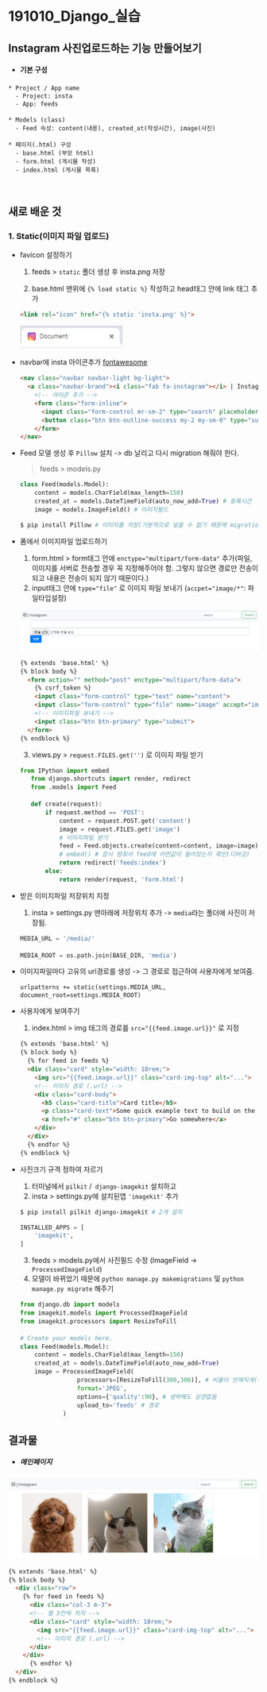 # 191010_Django_실습

## Instagram 사진업로드하는 기능 만들어보기

- #### 기본 구성

```
* Project / App name
  - Project: insta
  - App: feeds
  
* Models (class)
  - Feed 속성: content(내용), created_at(작성시간), image(사진)
  
* 페이지(.html) 구성
  - base.html (부모 html)
  - form.html (게시물 작성)
  - index.html (게시물 목록)
```

<br>

## 새로 배운 것

### 1. Static(이미지 파일 업로드)

- favicon 설정하기

  1. feeds > `static` 폴더 생성 후 insta.png 저장

  2. base.html 맨위에 `{% load static %}` 작성하고 head태그 안에 link 태그 추가

  ```html
  <link rel="icon" href="{% static 'insta.png' %}">
  ```

   ![icon](assets/icon.PNG)

- navbar에 insta 아이콘추가 [fontawesome]([https://fontawesome.com](https://fontawesome.com/))

  ```html
  <nav class="navbar navbar-light bg-light">
  	<a class="navbar-brand"><i class="fab fa-instagram"></i> | Instagram</a>
      <!-- 아이콘 추가 -->
      <form class="form-inline">
        <input class="form-control mr-sm-2" type="search" placeholder="Search" aria-label="Search">
        <button class="btn btn-outline-success my-2 my-sm-0" type="submit">Search</button>
      </form>
  </nav>
  ```

- Feed 모델 생성 후 `Pillow` 설치 -> db 날리고 다시 migration 해줘야 한다.

  > feeds > models.py

  ```python
  class Feed(models.Model):
      content = models.CharField(max_length=150)
      created_at = models.DateTimeField(auto_now_add=True) # 등록시간
      image = models.ImageField() # 이미지필드
  ```

  ```bash
  $ pip install Pillow # 이미지를 저장(기본적으로 넣을 수 없기 때문에 migration할 때 오류 발생)
  ```

- 폼에서 이미지파일 업로드하기

  1. form.html > form태그 안에 `enctype="multipart/form-data"` 추가(파일, 이미지를 서버로 전송할 경우 꼭 지정해주어야 함. 그렇지 않으면 경로만 전송이 되고 내용은 전송이 되지 않기 때문이다.)
  2. input태그 안에 `type="file"` 로 이미지 파일 보내기 (`accpet="image/*"`: 파일타입설정)

  ![form](assets/form.PNG)

  ```html
  {% extends 'base.html' %}
  {% block body %}
    <form action="" method="post" enctype="multipart/form-data">
      {% csrf_token %}
      <input class="form-control" type="text" name="content">
      <input class="form-control" type="file" name="image" accept="image/*"> 
      <!-- 이미지파일 보내기 -->
      <input class="btn btn-primary" type="submit">
    </form>
  {% endblock %}
  ```

  3. views.py > `request.FILES.get('')` 로 이미지 파일 받기

  ```python
  from IPython import embed
     from django.shortcuts import render, redirect
     from .models import Feed
     
     def create(request):
         if request.method == 'POST':
             content = request.POST.get('content')
             image = request.FILES.get('image') 
             # 이미지파일 받기
             feed = Feed.objects.create(content=content, image=image)
             # embed() # 잠시 멈춰서 feed에 어떤값이 들어있는지 확인(디버깅)
             return redirect('feeds:index')
         else:
             return render(request, 'form.html')
  ```

- 받은 이미지파일 저장위치 지정

  1. insta > settings.py 맨아래에 저장위치 추가 -> `media`라는 폴더에 사진이 저장됨.

  ```python
  MEDIA_URL = '/media/'
  
  MEDIA_ROOT = os.path.join(BASE_DIR, 'media')
  ```

- 이미지파일마다 고유의 url경로를 생성 -> 그 경로로 접근하여 사용자에게 보여줌.

  ```
  urlpatterns += static(settings.MEDIA_URL, document_root=settings.MEDIA_ROOT)
  ```

- 사용자에게 보여주기

  1. index.html > img 태그의 경로를 `src="{{feed.image.url}}"` 로 지정

  ```html
  {% extends 'base.html' %}
  {% block body %}
    {% for feed in feeds %}
    <div class="card" style="width: 18rem;">
      <img src="{{feed.image.url}}" class="card-img-top" alt="...">
      <!-- 이미지 경로 (.url) -->
      <div class="card-body">
        <h5 class="card-title">Card title</h5>
        <p class="card-text">Some quick example text to build on the card title and make up the bulk of the card's content.</p>
        <a href="#" class="btn btn-primary">Go somewhere</a>
      </div>
    </div>
    {% endfor %}
  {% endblock %}
  ```


- 사진크기 규격 정하여 자르기

  1. 터미널에서 `pilkit` /` django-imagekit` 설치하고
  2. insta > settings.py에 설치된앱  `'imagekit'` 추가

  ```bash
  $ pip install pilkit django-imagekit # 2개 설치
  ```

  ```python
  INSTALLED_APPS = [
      'imagekit',
  ]
  ```

  3. feeds > models.py에서 사진필드 수정 (ImageField -> `ProcessedImageField`)
  4. 모델이 바뀌었기 때문에 `python manage.py makemigrations` 및 `python manage.py migrate` 해주기

  ```python
  from django.db import models
  from imagekit.models import ProcessedImageField
  from imagekit.processors import ResizeToFill
  
  # Create your models here.
  class Feed(models.Model):
      content = models.CharField(max_length=150)
      created_at = models.DateTimeField(auto_now_add=True)
      image = ProcessedImageField(
                  processors=[ResizeToFill(300,300)], # 비율이 안깨지게(리스트형태)
                  format='JPEG',
                  options={'quality':90}, # 생략해도 상관없음
                  upload_to='feeds' # 경로
              )
  ```

  

## 결과물

- ##### 메인페이지

![insta](assets/insta.PNG)

```html
{% extends 'base.html' %}
{% block body %}
  <div class="row">
    {% for feed in feeds %}
      <div class="col-3 m-3">
      <!-- 열 3칸씩 차지 -->
      <div class="card" style="width: 18rem;">
        <img src="{{feed.image.url}}" class="card-img-top" alt="...">
        <!-- 이미지 경로 (.url) -->
      </div>
    </div>
      {% endfor %}
  </div>
{% endblock %}
```

